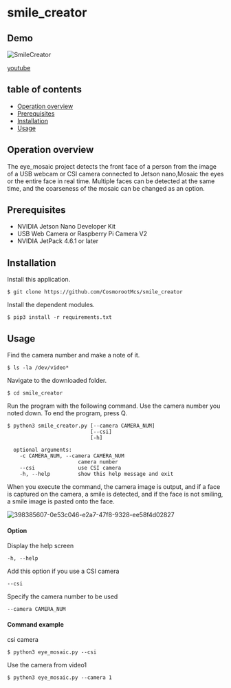 # smile_creator

## Demo
![SmileCreator](https://github.com/user-attachments/assets/3f3fa6b4-c383-410d-a45b-bcc22ec21694)

[youtube](https://youtu.be/LMhfFWnnSW8)


## table of contents
- [Operation overview](https://github.com/cr-xsc/smile_creator/blob/main/README.md#operation-overview)
- [Prerequisites](https://github.com/cr-xsc/smile_creator/blob/main/README.md#prerequisites)
- [Installation](https://github.com/cr-xsc/smile_creator/blob/main/README.md#installation)
- [Usage](https://github.com/cr-xsc/smile_creator/blob/main/README.md#usage)


## Operation overview
The eye_mosaic project detects the front face of a person from the image of a USB webcam or CSI camera connected to Jetson nano,Mosaic the eyes or the entire face in real time.
Multiple faces can be detected at the same time, and the coarseness of the mosaic can be changed as an option. 


## Prerequisites

- NVIDIA Jetson Nano Developer Kit
- USB Web Camera or Raspberry Pi Camera V2
- NVIDIA JetPack 4.6.1 or later

## Installation
Install this application.
   ```
   $ git clone https://github.com/CosmorootMcs/smile_creator
   ```
Install the dependent modules.
   ```
   $ pip3 install -r requirements.txt
   ```

## Usage

Find the camera number and make a note of it.
   ```
   $ ls -la /dev/video*
   ```
Navigate to the downloaded folder.
   ```
   $ cd smile_creator
   ```
Run the program with the following command. 
Use the camera number you noted down. To end the program, press Q.

   ```
   $ python3 smile_creator.py [--camera CAMERA_NUM]
                              [--csi]
                              [-h] 
                         
     optional arguments:
       -c CAMERA_NUM, --camera CAMERA_NUM
                          camera number
       --csi              use CSI camera
       -h, --help         show this help message and exit
   ```
When you execute the command, the camera image is output, and if a face is captured on the camera, a smile is detected, and if the face is not smiling, a smile image is pasted onto the face.

![398385607-0e53c046-e2a7-47f8-9328-ee58f4d02827](https://github.com/user-attachments/assets/1e8b42a4-6437-4cd4-abf6-f4f3394b7554)

#### Option
Display the help screen
   ```
   -h, --help
   ```

Add this option if you use a CSI camera
   ```
   --csi
   ```

Specify the camera number to be used
   ```
   --camera CAMERA_NUM
   ```
#### Command example
csi camera
   ```
   $ python3 eye_mosaic.py --csi
   ```

Use the camera from video1
   ```
   $ python3 eye_mosaic.py --camera 1
   ```

